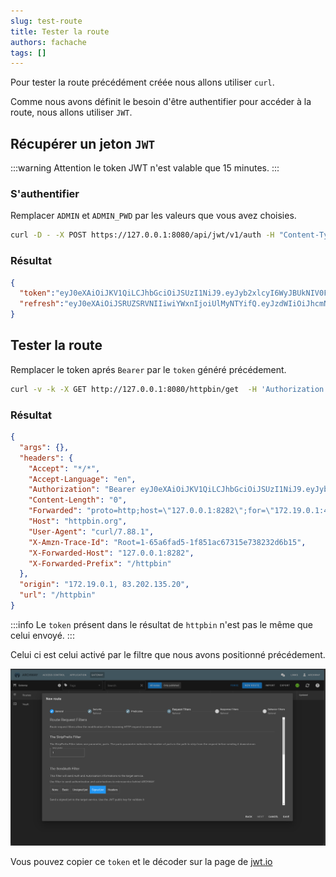 ```yaml
---
slug: test-route
title: Tester la route
authors: fachache
tags: []
---
```


Pour tester la route précédément créée nous allons utiliser `curl`.

Comme nous avons définit le besoin d'être authentifier pour accéder à la route, nous allons utiliser `JWT`.

## Récupérer un jeton `JWT`

:::warning
Attention le token JWT n'est valable que 15 minutes.
:::

### S'authentifier

Remplacer `ADMIN` et `ADMIN_PWD` par les valeurs que vous avez choisies.

```bash
curl -D - -X POST https://127.0.0.1:8080/api/jwt/v1/auth -H "Content-Type: application/json" -d '{"username": "ADMIN", "password": "ADMIN_PDW"}'
```

### Résultat

```json
{
  "token":"eyJ0eXAiOiJKV1QiLCJhbGciOiJSUzI1NiJ9.eyJyb2xlcyI6WyJBUkNIV0FZX0FQUCIsIkFVRElUT1IiLCJEQkdBVEVfQVBQIiwiR0VORVJBTF9NTkciLCJHUk9VUFNfTU5HIiwiTE9DQUxFU19NTkciLCJNT05HT19BUFAiLCJNU0dfQlJPQURDQVNUIiwiUE9SVEFJTkVSX0FQUCIsIlBST0ZJTEVTX01ORyIsIlJBQkJJVE1RX0FQUCIsIlJPTEVTX01ORyIsIlJPVVRFU19NTkciLCJTV0FHR0VSX0FQUCIsIlNZU1RFTV9NTkciLCJVU0VSU19NTkciLCJWQVVMVF9NTkciXSwiZ3JvdXBzIjpbXSwic3ViIjoiYXJjaHdheSIsImlzcyI6ImFyY2h3YXkiLCJpYXQiOjE3MDU0NDE4MTIsIm5iZiI6MTcwNTQ0MTgxMiwiZXhwIjoxNzA1NDQyNzEyfQ.eUn4XS07xEmbz1YsbxO5flBWsFPUQhrzB47pFBO5-7veV_mE0153foJ-YjlTHEbI8E5HT9-UQ5GAmOhJyjPyql2XMDb3h2UteB4EY7kCtEhRamFnGS9ye9RzGq2-utESJIFnEsrQ3Bb0d80YqnXX73zTdX6zqfE2QP5E2l4LUlE5i4MDcioHWvokTL-FN8rDNDEj0YIG-ESq5Fx87ES5LATi2A9gqRgb4qd_eYsXza0rKCIug89QqGO8zxAT24SV2HLy_mk_-oCiXHjGwHLknJAdNTl-pUTQ0jh88iVSAjwz2LFRoXAdhbrhTO65UnFbmjI4h7l3Tc502Aun_TBvpQ",
  "refresh":"eyJ0eXAiOiJSRUZSRVNIIiwiYWxnIjoiUlMyNTYifQ.eyJzdWIiOiJhcmNod2F5IiwiaXNzIjoiYXJjaHdheSIsImlhdCI6MTcwNTQ0MTgxMiwibmJmIjoxNzA1NDQxODEyLCJleHAiOjE3MDU0NjM0MTJ9.hSUR5_EWREw9rCO1X7Ji0V03hdgNNOYe3Ytp8iY35KOxSAZdzO6M41L3nXjI0hNJp1N-MWCZNqK8FPdcLtlJk0lQWaFIepHbVsP-3LnetEh4YMTsD8oKTwOdQqITA3Is8kM8fxaX3BE2uzeo_OzgBOfqyqtfgT5Yc1WRLdLRNWMKYwmWpWShkn96sUbkalz-SNcEMn3Y1v-380xOKFxsdmL3E-GC21kAsm6Km1O9B0j-WC93hqrXxPQ5UIPNFTglUPiumYRXYWkZ7dMEDtjfqoaOsZFTB1SGt4x0ieaP0AIxlNUi_TePZ3aDPDGI2yaR1dNzO5656b2UivLe3AykYg"
}
```

## Tester la route

Remplacer le token aprés `Bearer` par le `token` généré précédement.

```bash
curl -v -k -X GET http://127.0.0.1:8080/httpbin/get  -H 'Authorization: Bearer eyJ0eXAiOiJKV1QiLCJhbGciOiJSUzI1NiJ9.eyJyb2xlcyI6WyJBUkNIV0FZX0FQUCIsIkFVRElUT1IiLCJEQkdBVEVfQVBQIiwiR0VORVJBTF9NTkciLCJHUk9VUFNfTU5HIiwiTE9DQUxFU19NTkciLCJNT05HT19BUFAiLCJNU0dfQlJPQURDQVNUIiwiUE9SVEFJTkVSX0FQUCIsIlBST0ZJTEVTX01ORyIsIlJBQkJJVE1RX0FQUCIsIlJPTEVTX01ORyIsIlJPVVRFU19NTkciLCJTV0FHR0VSX0FQUCIsIlNZU1RFTV9NTkciLCJVU0VSU19NTkciLCJWQVVMVF9NTkciXSwiZ3JvdXBzIjpbXSwic3ViIjoiYXJjaHdheSIsImlzcyI6ImFyY2h3YXkiLCJpYXQiOjE3MDU0NDE4MTIsIm5iZiI6MTcwNTQ0MTgxMiwiZXhwIjoxNzA1NDQyNzEyfQ.eUn4XS07xEmbz1YsbxO5flBWsFPUQhrzB47pFBO5-7veV_mE0153foJ-YjlTHEbI8E5HT9-UQ5GAmOhJyjPyql2XMDb3h2UteB4EY7kCtEhRamFnGS9ye9RzGq2-utESJIFnEsrQ3Bb0d80YqnXX73zTdX6zqfE2QP5E2l4LUlE5i4MDcioHWvokTL-FN8rDNDEj0YIG-ESq5Fx87ES5LATi2A9gqRgb4qd_eYsXza0rKCIug89QqGO8zxAT24SV2HLy_mk_-oCiXHjGwHLknJAdNTl-pUTQ0jh88iVSAjwz2LFRoXAdhbrhTO65UnFbmjI4h7l3Tc502Aun_TBvpQ'
```

### Résultat

```json
{
  "args": {}, 
  "headers": {
    "Accept": "*/*", 
    "Accept-Language": "en", 
    "Authorization": "Bearer eyJ0eXAiOiJKV1QiLCJhbGciOiJSUzI1NiJ9.eyJyb2xlcyI6WyJBUkNIV0FZX0FQUCIsIkFVRElUT1IiLCJEQkdBVEVfQVBQIiwiR0VORVJBTF9NTkciLCJHUk9VUFNfTU5HIiwiTE9DQUxFU19NTkciLCJNT05HT19BUFAiLCJNU0dfQlJPQURDQVNUIiwiUE9SVEFJTkVSX0FQUCIsIlBST0ZJTEVTX01ORyIsIlJBQkJJVE1RX0FQUCIsIlJPTEVTX01ORyIsIlJPVVRFU19NTkciLCJTV0FHR0VSX0FQUCIsIlNZU1RFTV9NTkciLCJVU0VSU19NTkciLCJWQVVMVF9NTkciXSwiZ3JvdXBzIjpbXSwic3ViIjoiYXJjaHdheSIsImlzcyI6ImFyY2h3YXkiLCJpYXQiOjE3MDU0NDIwMDUsIm5iZiI6MTcwNTQ0MjAwNSwiZXhwIjoxNzA1NDQyMDY1fQ.G9kXjzxReHh_fVdICaG3ovJJ8P7zeRVtQDx6lm05hKlojgYLtm0q2sj6xWgrKt4_vJH-MlAnUwWi4QWrIVMP_ywK1fPXhlg5qTUxYRtgoHWXjHRTSrEGNPvpbKtPrLgBpr6vmbU9qmnUBwGBqtslkKMbQkUaX5nGHOZ6kqNOazk7hywN1TsVjymC7S1N9pTM-iwSTyPgif2K2Lyk2zME350kc-RgswNIBRDS4N7nzplxdydc9lOBZypD4F9kks0xecan52ydb6OeaEFjBb_vUhSPiphqNEcXdWfLLacIRX_eaq7srQLC4OIDXbBav5yGboCK46xtJux8cM6G_P_AMA", 
    "Content-Length": "0", 
    "Forwarded": "proto=http;host=\"127.0.0.1:8282\";for=\"172.19.0.1:48070\"", 
    "Host": "httpbin.org", 
    "User-Agent": "curl/7.88.1", 
    "X-Amzn-Trace-Id": "Root=1-65a6fad5-1f851ac67315e738232d6b15", 
    "X-Forwarded-Host": "127.0.0.1:8282", 
    "X-Forwarded-Prefix": "/httpbin"
  }, 
  "origin": "172.19.0.1, 83.202.135.20", 
  "url": "/httpbin"
}
```

:::info
Le `token` présent dans le résultat de `httpbin` n'est pas le même que celui envoyé.
:::

Celui ci est celui activé par le filtre que nous avons positionné précédement.

![connection](img/create-route-filter-2.png)

Vous pouvez copier ce `token` et le décoder sur la page de [jwt.io](https://jwt.io/#debugger-io)